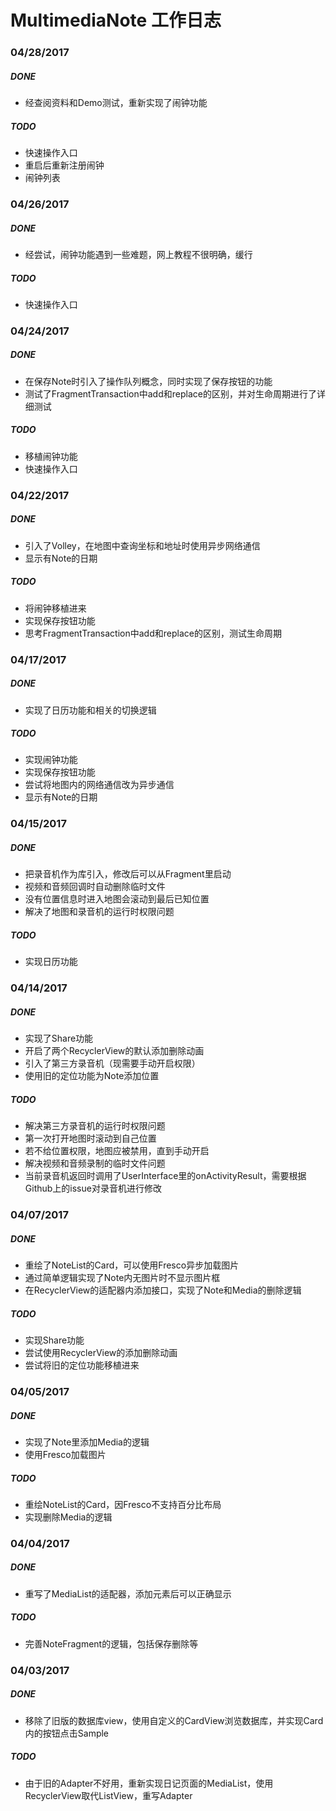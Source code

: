 # MultimediaNote 工作日志

### 04/28/2017
##### DONE
* 经查阅资料和Demo测试，重新实现了闹钟功能
##### TODO
* 快速操作入口
* 重启后重新注册闹钟
* 闹钟列表

### 04/26/2017
##### DONE
* 经尝试，闹钟功能遇到一些难题，网上教程不很明确，缓行
##### TODO
* 快速操作入口

### 04/24/2017
##### DONE
* 在保存Note时引入了操作队列概念，同时实现了保存按钮的功能
* 测试了FragmentTransaction中add和replace的区别，并对生命周期进行了详细测试
##### TODO
* 移植闹钟功能
* 快速操作入口

### 04/22/2017
##### DONE
* 引入了Volley，在地图中查询坐标和地址时使用异步网络通信
* 显示有Note的日期
##### TODO
* 将闹钟移植进来
* 实现保存按钮功能
* 思考FragmentTransaction中add和replace的区别，测试生命周期

### 04/17/2017
##### DONE
* 实现了日历功能和相关的切换逻辑
##### TODO
* 实现闹钟功能
* 实现保存按钮功能
* 尝试将地图内的网络通信改为异步通信
* 显示有Note的日期

### 04/15/2017
##### DONE
* 把录音机作为库引入，修改后可以从Fragment里启动
* 视频和音频回调时自动删除临时文件
* 没有位置信息时进入地图会滚动到最后已知位置
* 解决了地图和录音机的运行时权限问题

##### TODO
* 实现日历功能

### 04/14/2017
##### DONE
* 实现了Share功能
* 开启了两个RecyclerView的默认添加删除动画
* 引入了第三方录音机（现需要手动开启权限）
* 使用旧的定位功能为Note添加位置
##### TODO
* 解决第三方录音机的运行时权限问题
* 第一次打开地图时滚动到自己位置
* 若不给位置权限，地图应被禁用，直到手动开启
* 解决视频和音频录制的临时文件问题
* 当前录音机返回时调用了UserInterface里的onActivityResult，需要根据Github上的issue对录音机进行修改


### 04/07/2017
##### DONE
* 重绘了NoteList的Card，可以使用Fresco异步加载图片
* 通过简单逻辑实现了Note内无图片时不显示图片框
* 在RecyclerView的适配器内添加接口，实现了Note和Media的删除逻辑
##### TODO
* 实现Share功能
* 尝试使用RecyclerView的添加删除动画
* 尝试将旧的定位功能移植进来

### 04/05/2017
##### DONE
* 实现了Note里添加Media的逻辑
* 使用Fresco加载图片
##### TODO
* 重绘NoteList的Card，因Fresco不支持百分比布局
* 实现删除Media的逻辑

### 04/04/2017
##### DONE
* 重写了MediaList的适配器，添加元素后可以正确显示
##### TODO
* 完善NoteFragment的逻辑，包括保存删除等

### 04/03/2017
##### DONE
* 移除了旧版的数据库view，使用自定义的CardView浏览数据库，并实现Card内的按钮点击Sample
##### TODO
* 由于旧的Adapter不好用，重新实现日记页面的MediaList，使用RecyclerView取代ListView，重写Adapter
